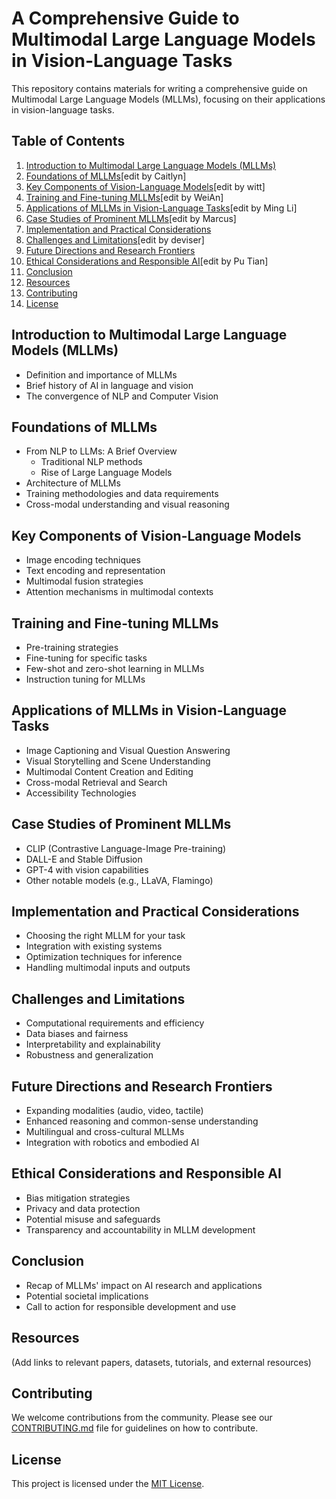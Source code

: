 # A Comprehensive Guide to Multimodal Large Language Models in Vision-Language Tasks

This repository contains materials for writing a comprehensive guide on Multimodal Large Language Models (MLLMs), focusing on their applications in vision-language tasks.

## Table of Contents

1. [Introduction to Multimodal Large Language Models (MLLMs)](#introduction-to-mllms)
2. [Foundations of MLLMs](#foundations-of-mllms)[edit by Caitlyn]
3. [Key Components of Vision-Language Models](#key-components-of-vision-language-models)[edit by witt]
4. [Training and Fine-tuning MLLMs](#training-and-fine-tuning-mllms)[edit by WeiAn]
5. [Applications of MLLMs in Vision-Language Tasks](#applications-of-mllms-in-vision-language-tasks)[edit by Ming Li]
6. [Case Studies of Prominent MLLMs](#case-studies-of-prominent-mllms)[edit by Marcus]
7. [Implementation and Practical Considerations](#implementation-and-practical-considerations)
8. [Challenges and Limitations](#challenges-and-limitations)[edit by deviser]
9. [Future Directions and Research Frontiers](#future-directions-and-research-frontiers)
10. [Ethical Considerations and Responsible AI](#ethical-considerations-and-responsible-ai)[edit by Pu Tian]
11. [Conclusion](#conclusion)
12. [Resources](#resources)
13. [Contributing](#contributing)
14. [License](#license)

## Introduction to Multimodal Large Language Models (MLLMs)

- Definition and importance of MLLMs
- Brief history of AI in language and vision
- The convergence of NLP and Computer Vision

## Foundations of MLLMs

- From NLP to LLMs: A Brief Overview
  - Traditional NLP methods
  - Rise of Large Language Models
- Architecture of MLLMs
- Training methodologies and data requirements
- Cross-modal understanding and visual reasoning

## Key Components of Vision-Language Models

- Image encoding techniques
- Text encoding and representation
- Multimodal fusion strategies
- Attention mechanisms in multimodal contexts

## Training and Fine-tuning MLLMs

- Pre-training strategies
- Fine-tuning for specific tasks
- Few-shot and zero-shot learning in MLLMs
- Instruction tuning for MLLMs

## Applications of MLLMs in Vision-Language Tasks

- Image Captioning and Visual Question Answering
- Visual Storytelling and Scene Understanding
- Multimodal Content Creation and Editing
- Cross-modal Retrieval and Search
- Accessibility Technologies

## Case Studies of Prominent MLLMs

- CLIP (Contrastive Language-Image Pre-training)
- DALL-E and Stable Diffusion
- GPT-4 with vision capabilities
- Other notable models (e.g., LLaVA, Flamingo)

## Implementation and Practical Considerations

- Choosing the right MLLM for your task
- Integration with existing systems
- Optimization techniques for inference
- Handling multimodal inputs and outputs

## Challenges and Limitations

- Computational requirements and efficiency
- Data biases and fairness
- Interpretability and explainability
- Robustness and generalization

## Future Directions and Research Frontiers

- Expanding modalities (audio, video, tactile)
- Enhanced reasoning and common-sense understanding
- Multilingual and cross-cultural MLLMs
- Integration with robotics and embodied AI

## Ethical Considerations and Responsible AI

- Bias mitigation strategies
- Privacy and data protection
- Potential misuse and safeguards
- Transparency and accountability in MLLM development

## Conclusion

- Recap of MLLMs' impact on AI research and applications
- Potential societal implications
- Call to action for responsible development and use

## Resources

(Add links to relevant papers, datasets, tutorials, and external resources)

## Contributing

We welcome contributions from the community. Please see our [CONTRIBUTING.md](CONTRIBUTING.md) file for guidelines on how to contribute.

## License

This project is licensed under the [MIT License](LICENSE).

